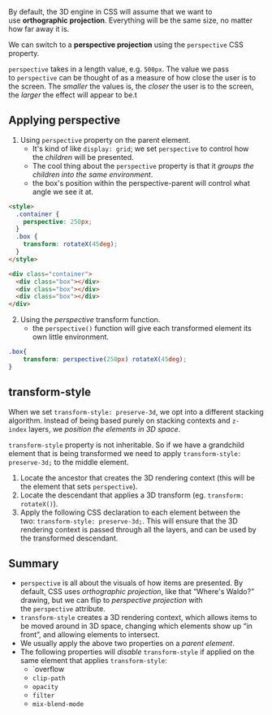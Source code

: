 By default, the 3D engine in CSS will assume that we want to use **orthographic projection**. Everything will be the same size, no matter how far away it is.

We can switch to a **perspective projection** using the `perspective` CSS property.

`perspective` takes in a length value, e.g. `500px`. The value we pass to `perspective` can be thought of as a measure of how close the user is to the screen. The *smaller* the values is, the *closer* the user is to the screen, the *larger* the effect will appear to be.t

## Applying perspective
1. Using `perspective` property on the parent element. 
	- It's kind of like `display: grid`; we set `perspective` to control how the _children_ will be presented. 
	- The cool thing about the `perspective` property is that it _groups the children into the same environment_.
	- the box's position within the perspective-parent will control what angle we see it at.
```html
<style>
  .container {
    perspective: 250px;
  }
  .box {
    transform: rotateX(45deg);
  }
</style>

<div class="container">
  <div class="box"></div>
  <div class="box"></div>
  <div class="box"></div>
</div>
```
2. Using the *perspective* transform function. 
	- the `perspective()` function will give each transformed element its own little environment.
```css
.box{
	transform: perspective(250px) rotateX(45deg);
}
```

## transform-style
When we set `transform-style: preserve-3d`, we opt into a different stacking algorithm. Instead of being based purely on stacking contexts and `z-index` layers, we _position the elements in 3D space_.

`transform-style` property is not inheritable. So if we have a grandchild element that is being transformed we need to apply `transform-style: preserve-3d;` to the middle element.

1. Locate the ancestor that creates the 3D rendering context (this will be the element that sets `perspective`).
2. Locate the descendant that applies a 3D transform (eg. `transform: rotateX()`).
3. Apply the following CSS declaration to each element between the two: `transform-style: preserve-3d;`. This will ensure that the 3D rendering context is passed through all the layers, and can be used by the transformed descendant.

## Summary
- `perspective` is all about the visuals of how items are presented. By default, CSS uses _orthographic projection_, like that “Where's Waldo?” drawing, but we can flip to _perspective projection_ with the `perspective` attribute.
- `transform-style` creates a 3D rendering context, which allows items to be moved around in 3D space, changing which elements show up “in front”, and allowing elements to intersect.
- We usually apply the above two properties on a *parent element*.
- The following properties will *disable* `transform-style` if applied on the same element that applies `transform-style`:
	- `overflow  
	- `clip-path`
	- `opacity`
	- `filter`  
	- `mix-blend-mode`
